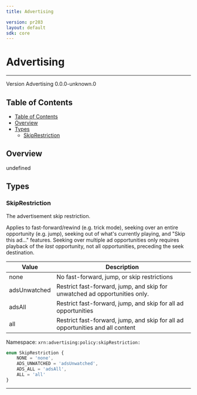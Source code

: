```yaml
---
title: Advertising

version: pr203
layout: default
sdk: core
---
```


# Advertising
---
Version Advertising 0.0.0-unknown.0

## Table of Contents
   - [Table of Contents](#table-of-contents)
   - [Overview](#overview)
   - [Types](#types)
     - [SkipRestriction](#skiprestriction)


## Overview
 undefined

## Types

### SkipRestriction

The advertisement skip restriction.

Applies to fast-forward/rewind (e.g. trick mode), seeking over an entire opportunity (e.g. jump), seeking out of what's currently playing, and "Skip this ad..." features. Seeking over multiple ad opportunities only requires playback of the _last_ opportunity, not all opportunities, preceding the seek destination.

| Value        | Description                                                                    |
|--------------|--------------------------------------------------------------------------------|
| none         |No fast-forward, jump, or skip restrictions                                    |
| adsUnwatched | Restrict fast-forward, jump, and skip for unwatched ad opportunities only.     |
| adsAll       | Restrict fast-forward, jump, and skip for all ad opportunities                 |
| all          | Restrict fast-forward, jump, and skip for all ad opportunities and all content |

Namespace: `xrn:advertising:policy:skipRestriction:`



```typescript
enum SkipRestriction {
	NONE = 'none',
	ADS_UNWATCHED = 'adsUnwatched',
	ADS_ALL = 'adsAll',
	ALL = 'all'
}

```



---